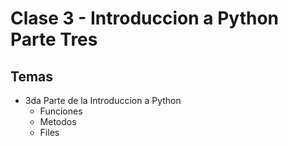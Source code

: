 # Clase 3 - Introduccion a Python Parte Tres


## Temas

* 3da Parte de la Introduccion a Python
    * Funciones
    * Metodos
    * Files
